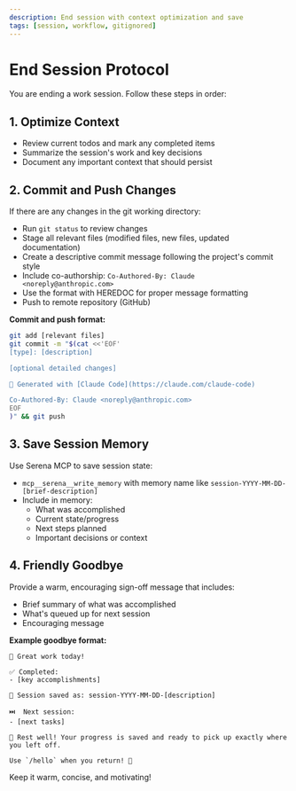 ```yaml
---
description: End session with context optimization and save
tags: [session, workflow, gitignored]
---
```


# End Session Protocol

You are ending a work session. Follow these steps in order:

## 1. Optimize Context
- Review current todos and mark any completed items
- Summarize the session's work and key decisions
- Document any important context that should persist

## 2. Commit and Push Changes
If there are any changes in the git working directory:
- Run `git status` to review changes
- Stage all relevant files (modified files, new files, updated documentation)
- Create a descriptive commit message following the project's commit style
- Include co-authorship: `Co-Authored-By: Claude <noreply@anthropic.com>`
- Use the format with HEREDOC for proper message formatting
- Push to remote repository (GitHub)

**Commit and push format:**
```bash
git add [relevant files]
git commit -m "$(cat <<'EOF'
[type]: [description]

[optional detailed changes]

🤖 Generated with [Claude Code](https://claude.com/claude-code)

Co-Authored-By: Claude <noreply@anthropic.com>
EOF
)" && git push
```

## 3. Save Session Memory
Use Serena MCP to save session state:
- `mcp__serena__write_memory` with memory name like `session-YYYY-MM-DD-[brief-description]`
- Include in memory:
  - What was accomplished
  - Current state/progress
  - Next steps planned
  - Important decisions or context

## 4. Friendly Goodbye
Provide a warm, encouraging sign-off message that includes:
- Brief summary of what was accomplished
- What's queued up for next session
- Encouraging message

**Example goodbye format:**
```
🎉 Great work today!

✅ Completed:
- [key accomplishments]

💾 Session saved as: session-YYYY-MM-DD-[description]

⏭️  Next session:
- [next tasks]

🌙 Rest well! Your progress is saved and ready to pick up exactly where you left off.

Use `/hello` when you return! 👋
```

Keep it warm, concise, and motivating!
